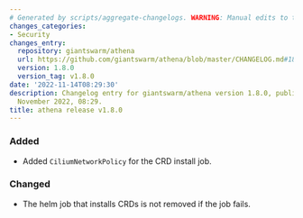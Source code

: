 ```yaml
---
# Generated by scripts/aggregate-changelogs. WARNING: Manual edits to this files will be overwritten.
changes_categories:
- Security
changes_entry:
  repository: giantswarm/athena
  url: https://github.com/giantswarm/athena/blob/master/CHANGELOG.md#180---2022-11-14
  version: 1.8.0
  version_tag: v1.8.0
date: '2022-11-14T08:29:30'
description: Changelog entry for giantswarm/athena version 1.8.0, published on 14
  November 2022, 08:29.
title: athena release v1.8.0
---
```


### Added
- Added `CiliumNetworkPolicy` for the CRD install job.
### Changed
- The helm job that installs CRDs is not removed if the job fails.
